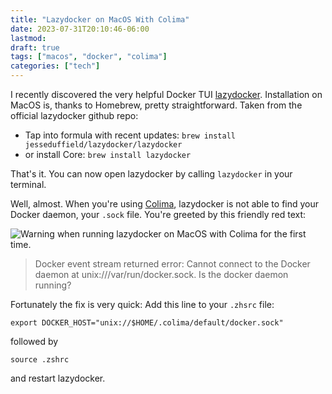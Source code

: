 ```yaml
---
title: "Lazydocker on MacOS With Colima"
date: 2023-07-31T20:10:46-06:00
lastmod: 
draft: true
tags: ["macos", "docker", "colima"]
categories: ["tech"]
---
```


I recently discovered the very helpful Docker TUI [lazydocker](https://github.com/jesseduffield/lazydocker). Installation on MacOS is, thanks to Homebrew, pretty straightforward. Taken from the official lazydocker github repo:
- Tap into formula with recent updates:
`brew install jesseduffield/lazydocker/lazydocker`
- or install Core:
`brew install lazydocker`

That's it. You can now open lazydocker by calling `lazydocker` in your terminal.

Well, almost. When you're using [Colima](https://github.com/abiosoft/colima), lazydocker is not able to find your Docker daemon, your `.sock` file. You're greeted by this friendly red text:

![Warning when running lazydocker on MacOS with Colima for the first time.](/img/lazydockerColima.png)
> Docker event stream returned error: Cannot connect to the Docker daemon at unix:///var/run/docker.sock. Is the docker daemon running?

Fortunately the fix is very quick:
Add this line to your `.zhsrc` file:

`export DOCKER_HOST="unix://$HOME/.colima/default/docker.sock"`

followed by

`source .zshrc`

and restart lazydocker. 